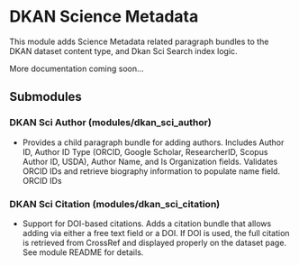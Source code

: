 # DKAN Science Metadata

This module adds Science Metadata related paragraph bundles to the DKAN dataset content type, and Dkan Sci Search index logic.

More documentation coming soon...

## Submodules

### DKAN Sci Author (modules/dkan_sci_author)

- Provides a child paragraph bundle for adding authors. Includes Author ID, Author ID Type (ORCID, Google Scholar, ResearcherID, Scopus Author ID, USDA), Author Name, and Is Organization fields. Validates ORCID IDs and retrieve biography information to populate name field. ORCID IDs

### DKAN Sci Citation (modules/dkan_sci_citation)

- Support for DOI-based citations. Adds a citation bundle that allows adding via either a free text field or a DOI. If DOI is used, the full citation is retrieved from CrossRef and displayed properly on the dataset page. See module README for details.